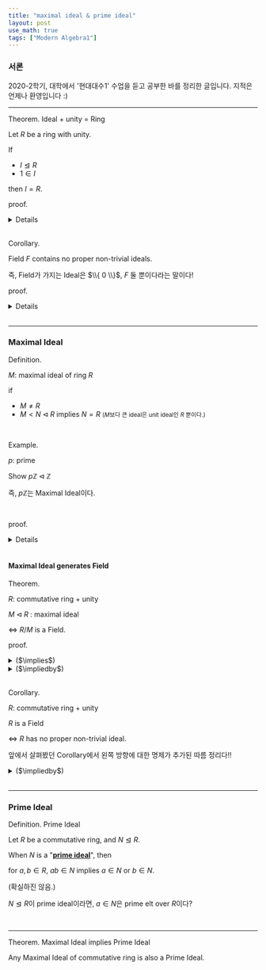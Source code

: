 ```yaml
---
title: "maximal ideal & prime ideal"
layout: post
use_math: true
tags: ["Modern Algebra1"]
---
```


### 서론
2020-2학기, 대학에서 '현대대수1' 수업을 듣고 공부한 바를 정리한 글입니다. 지적은 언제나 환영입니다 :)

<hr>

<span class="statement-title">Theorem.</span> Ideal + unity = Ring<br>

<div class="statement" markdown="1">

Let $R$ be a ring with unity.

If 
- $I \trianglelefteq R$ 
- $1 \in I$

then $I = R$.

</div>

<span class="statement-title">proof.</span> <br>

<details>
<div class="math-statement" markdown="1">

Let $r \in R$, and $1 \in I$

by definition of Ideal $I$, $rI \subseteq I$

$r \cdot 1 \in I \implies r \in I \implies R \subseteq I \implies R = I$

$\blacksquare$

</div>
</details>

<br>

<span class="statement-title">Corollary.</span> <br>

<div class="statement" markdown="1">

Field $F$ contains no proper non-trivial ideals.

즉, Field가 가지는 Ideal은 $\\{ 0 \\}$, $F$ 둘 뿐이다라는 말이다!

</div>

<span class="statement-title">proof.</span> <br>

<details>
<div class="math-statement" markdown="1">

Let Ideal $I \triangleleft F$ be a proper ideal.

Supp. $I \ne \\{ 0 \\}$ to be non-trivial ideal.

For $i \in I$, there exist it inverse $i^{-1}$ in $F$. <small>(Ring에서와는 달리 inverse element가 존재한다.)</small>

since $I$ is ideal, $i^{-1}I \subseteq I$.

따라서

$i^{-1} i = 1 \in I$

Ideal $I$에 대해 $1 \in I$라면, 위에서 증명한 정리에 의해 $I = F$가 된다.

이것은 $I$가 proper ideal이라는 처음 가정에 모순이다!

따라서 $F$에는 proper ideal이 존재하지 않는다. $\blacksquare$

</div>
</details>

<br>
<hr>

### Maximal Ideal

<span class="statement-title">Definition.</span> <br>

<div class="statement" markdown="1">

$M$: maximal ideal of ring $R$

if

- $M \ne R$
- $M < N \triangleleft R$ implies $N = R$ <small>($M$보다 큰 ideal은 unit ideal인 $R$ 뿐이다.)</small>

</div>

<br>

<span class="statement-title">Example.</span> <br>

$p$: prime

Show $p\mathbb{Z} \triangleleft \mathbb{Z}$

즉, $p\mathbb{Z}$는 Maximal Ideal이다.

<br>

<span class="statement-title">proof.</span> <br>

<details>
<div class="math-statement" markdown="1">

$\mathbb{Z} / p\mathbb{Z} \cong \mathbb{Z}_p$

이때, $p\mathbb{Z}$는 simple group이다.

아래와 같은 정리에 따르면 $p\mathbb{Z}$는 maximal normal subgroup이 된다.

<div class="statement" markdown="1">

$M$ is a **<u>maximal normal subgroup</u>** of $G$ $\iff$ $G/M$ is simple.

</div>

$\mathbb{Z}$가 abelian이므로 모든 subgroup은 normal subgroup이다.

앞의 논의에서 $p\mathbb{Z}$가 maximal normal subgroup임을 확인했다.

이때, $p\mathbb{Z}$는 $Z$의 ideal이기도 하기 때문에, $p\mathbb{Z}$는 maximal ideal이다. $\blacksquare$

</div>
</details>

<br>

#### Maximal Ideal generates Field

<span class="statement-title">Theorem.</span> <br>

<div class="statement" markdown="1">

$R$: commutative ring + unity

$M \triangleleft R$ : maximal ideal

$\iff$ $R / M$ is a Field.

</div>

<span class="statement-title">proof.</span> <br>

<details>
<summary>($\implies$)</summary>
<div class="math-statement" markdown="1">

($\implies$) Supp. $M$ is maximal ideal.

(Goal) $R/M$ is a Field.

Since $M$ is ideal, $R/M$ is a ring.

Also, $R$ is commutative, $R/M$ is commutative ring.

(Check) inverse exist?

For $r \notin M$, $\overline{r} \ne \overline{0}$, and $\overline{r} \in R/M$.

Let $\overline{r} \cdot \overline{s} = \overline{1}$

$$
\begin{aligned}
    \overline{r} \overline{s} &= \overline{1} \\
    \overline{rs} &= \overline{1} \\
    \overline{rs} - \overline{1} &= \overline{0} \\
    \overline{rs - 1} &= \overline{0}
\end{aligned}
$$

$$
\begin{aligned}
    rs - 1 &\in M \\
    -1 &\in M - rs \\
    1 &\in (-M) + rs \\
    1 &\in M + rs \\
    1 &\in M + (r)
\end{aligned}
$$

$rs$를 $(r)$로 바꾸었다. $(r)$는 $r$에 대한 multiplicative modulo라고 생각하자.

$M + (r)$은 Ideal이다.

<div class="statement" markdown="1">

$r(M + (r)) = rM + r(r) = M + (r)$

$(M+(r))r = Mr + (r)r = M + (r)$

</div>

$M$과 새롭게 정의한 $M + (r)$을 비교해보자.

$M + (r)$은 $M$을 완전히 포함하는 ideal이고, $r \notin M$이므로 아래의 식이 성립한다.

$$
M < M + (r) \trianglelefteq R
$$

이때 $M + (r)$이 ideal이면서 $1$를 포함하므로 $M + (r) = R$이다.

즉, $\overline{r}$의 inverse인 $\overline{s}$를 가정하고 유도한 결과가 maximal ideal $M$의 정의에 부합한다.

따라서 $(\overline{r})^{-1} = \overline{s} \in R / M$이므로

$R / M$은 Field이다. $\blacksquare$

p.s. 교수님이 수업 때 하신 증명인데 뭔가 이상하게 마음에 안 든다 ;;

</div>
</details>

<details>
<summary>($\impliedby$)</summary>
<div class="math-statement" markdown="1">

바빠서 일단은 생-략

</div>
</details>

<br>

<span class="statement-title">Corollary.</span><br>

<div class="statement" markdown="1">

$R$: commutative ring + unity

$R$ is a Field

$\iff$ $R$ has no proper non-trivial ideal.

</div>

앞에서 살펴봤던 Corollary에서 왼쪽 방향에 대한 명제가 추가된 따름 정리다!!

<details>
<summary>($\impliedby$)</summary>
<div class="math-statement" markdown="1">

Supp. the only ideals in $R$ is $\\{ 0 \\}$ and $R$.

(Goal) $R$ is a Field $\equiv$ inverse 有

Consider an ideal $rR$

then $\\{ 0 \\} < rR \trianglelefteq R$

$R$에는 ideal이 $R$ 하나 뿐이라고 가정했으므로 $rR = R$.

이때, $1 \in R$이므로 $1 \in rR$.

이것은 $1 = r \cdot s$ for some $s \in R$임을 말한다.

따라서 $r \in R$에 대한 inverse가 존재하므로 $R$은 Field이다. $\blacksquare$

</div>
</details>


<br>
<hr>

### Prime Ideal

<span class="statement-title">Definition.</span> Prime Ideal<br>

<div class="statement" markdown="1">

Let $R$ be a commutative ring, and $N \trianglelefteq R$.

When $N$ is a "**<u>prime ideal</u>**", then

for $a, b \in R$, $ab \in N$ implies $a \in N$ or $b \in N$.

</div>

(확실하진 않음.)

$N \trianglelefteq R$이 prime ideal이라면, $a \in N$은 prime elt over $R$이다?

<br>
<hr>

<span class="statement-title">Theorem.</span> Maximal Ideal implies Prime Ideal<br>

<div class="statement" markdown="1">

Any Maximal Ideal of commutative ring is also a Prime Ideal.

</div>
